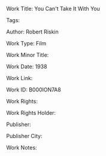 Work Title: You Can't Take It With You 

Tags: 

Author: Robert Riskin

Work Type: Film 

Work Minor Title:  

Work Date: 1938

Work Link:  

Work ID:  B000ION7A8

Work Rights:  

Work Rights Holder:  

Publisher:  

Publisher City:  

Work Notes: 

